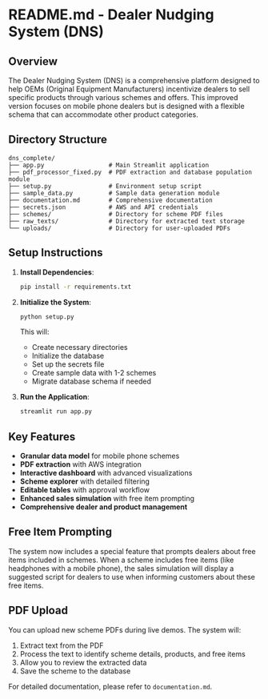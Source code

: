 # README.md - Dealer Nudging System (DNS)

## Overview

The Dealer Nudging System (DNS) is a comprehensive platform designed to help OEMs (Original Equipment Manufacturers) incentivize dealers to sell specific products through various schemes and offers. This improved version focuses on mobile phone dealers but is designed with a flexible schema that can accommodate other product categories.

## Directory Structure

```
dns_complete/
├── app.py                  # Main Streamlit application
├── pdf_processor_fixed.py  # PDF extraction and database population module
├── setup.py                # Environment setup script
├── sample_data.py          # Sample data generation module
├── documentation.md        # Comprehensive documentation
├── secrets.json            # AWS and API credentials
├── schemes/                # Directory for scheme PDF files
├── raw_texts/              # Directory for extracted text storage
└── uploads/                # Directory for user-uploaded PDFs
```

## Setup Instructions

1. **Install Dependencies**:
   ```bash
   pip install -r requirements.txt
   ```

2. **Initialize the System**:
   ```bash
   python setup.py
   ```
   This will:
   - Create necessary directories
   - Initialize the database
   - Set up the secrets file
   - Create sample data with 1-2 schemes
   - Migrate database schema if needed

3. **Run the Application**:
   ```bash
   streamlit run app.py
   ```

## Key Features

- **Granular data model** for mobile phone schemes
- **PDF extraction** with AWS integration
- **Interactive dashboard** with advanced visualizations
- **Scheme explorer** with detailed filtering
- **Editable tables** with approval workflow
- **Enhanced sales simulation** with free item prompting
- **Comprehensive dealer and product management**

## Free Item Prompting

The system now includes a special feature that prompts dealers about free items included in schemes. When a scheme includes free items (like headphones with a mobile phone), the sales simulation will display a suggested script for dealers to use when informing customers about these free items.

## PDF Upload

You can upload new scheme PDFs during live demos. The system will:
1. Extract text from the PDF
2. Process the text to identify scheme details, products, and free items
3. Allow you to review the extracted data
4. Save the scheme to the database

For detailed documentation, please refer to `documentation.md`.

